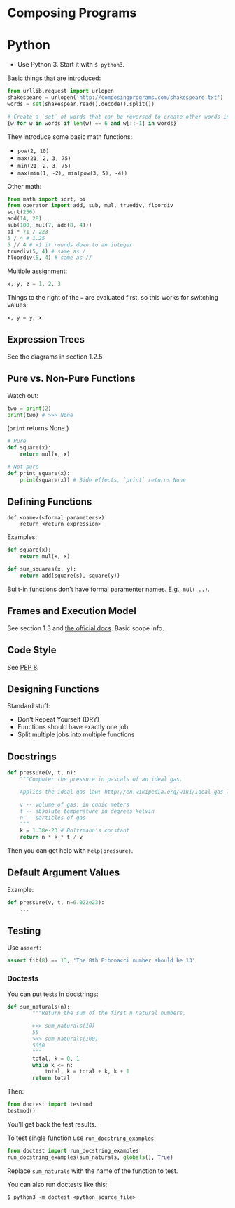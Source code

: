 Composing Programs
==================

# Python

* Use Python 3. Start it with `$ python3`.

Basic things that are introduced:

```python
from urllib.request import urlopen
shakespeare = urlopen('http://composingprograms.com/shakespeare.txt')
words = set(shakespear.read().decode().split())

# Create a `set` of words that can be reversed to create other words in the doc
{w for w in words if len(w) == 6 and w[::-1] in words}
```

They introduce some basic math functions:

* `pow(2, 10)`
* `max(21, 2, 3, 75)`
* `min(21, 2, 3, 75)`
* `max(min(1, -2), min(pow(3, 5), -4))`

Other math:

```python
from math import sqrt, pi
from operator import add, sub, mul, truediv, floordiv
sqrt(256)
add(14, 28)
sub(100, mul(7, add(8, 4)))
pi * 71 / 223
5 / 4 # 1.25
5 // 4 # =1 it rounds down to an integer
truediv(5, 4) # same as /
floordiv(5, 4) # same as //
```

Multiple assignment:

```python
x, y, z = 1, 2, 3
```

Things to the right of the `=` are evaluated first, so this works for switching values:

```python
x, y = y, x
```

## Expression Trees

See the diagrams in section 1.2.5

## Pure vs. Non-Pure Functions

Watch out:

```python
two = print(2)
print(two) # >>> None
```
(`print` returns None.)

```python
# Pure
def square(x):
    return mul(x, x)

# Not pure
def print_square(x):
    print(square(x)) # Side effects, `print` returns None
```

## Defining Functions

    def <name>(<formal parameters>):
        return <return expression>

Examples:

```python
def square(x):
    return mul(x, x)

def sum_squares(x, y):
    return add(square(s), square(y))
```

Built-in functions don't have formal paramenter names. E.g., `mul(...)`.

## Frames and Execution Model

See section 1.3 and [the official docs](https://docs.python.org/3.3/reference/executionmodel.html). Basic scope info.

## Code Style

See [PEP 8](http://legacy.python.org/dev/peps/pep-0008/).

## Designing Functions

Standard stuff:

* Don't Repeat Yourself (DRY)
* Functions should have exactly one job
* Split multiple jobs into multiple functions

## Docstrings

```python
def pressure(v, t, n):
    """Computer the pressure in pascals of an ideal gas.

    Applies the ideal gas law: http://en.wikipedia.org/wiki/Ideal_gas_law

    v -- volume of gas, in cubic meters
    t -- absolute temperature in degrees kelvin
    n -- particles of gas
    """
    k = 1.38e-23 # Boltzmann's constant
    return n * k * t / v
```

Then you can get help with `help(pressure)`.

## Default Argument Values

Example:

```python
def pressure(v, t, n=6.022e23):
    ...
```

## Testing

Use `assert`:

```python
assert fib(8) == 13, 'The 8th Fibonacci number should be 13'
```

### Doctests

You can put tests in docstrings:

```python
def sum_naturals(n):
        """Return the sum of the first n natural numbers.

        >>> sum_naturals(10)
        55
        >>> sum_naturals(100)
        5050
        """
        total, k = 0, 1
        while k <= n:
            total, k = total + k, k + 1
        return total
```

Then:

```python
from doctest import testmod
testmod()
```

You'll get back the test results.

To test single function use `run_docstring_examples`:

```python
from doctest import run_docstring_examples
run_docstring_examples(sum_naturals, globals(), True)
```

Replace `sum_naturals` with the name of the function to test.

You can also run doctests like this:

    $ python3 -m doctest <python_source_file>


